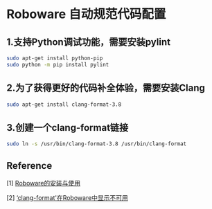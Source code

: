 # Roboware 自动规范代码配置

## 1.支持Python调试功能，需要安装pylint
```sh
sudo apt-get install python-pip
sudo python -m pip install pylint
```

## 2.为了获得更好的代码补全体验，需要安装Clang
```sh
sudo apt-get install clang-format-3.8
```

## 3.创建一个clang-format链接
```sh
sudo ln -s /usr/bin/clang-format-3.8 /usr/bin/clang-format
```

## Reference
[1] [Roboware的安装与使用](https://blog.csdn.net/qq_16397695/article/details/69524880)

[2] [‘clang-format'在Roboware中显示不可用](https://blog.csdn.net/okasy/article/details/79558388)

